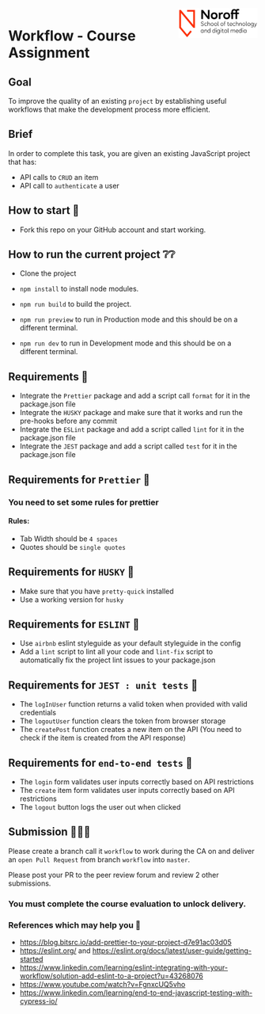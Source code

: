 <img src="./.readme/noroff-light.png" width="160" align="right">

# Workflow - Course Assignment

## Goal
To improve the quality of an existing `project` by establishing useful workflows that make the development process more efficient.


## Brief
In order to complete this task, you are given an existing JavaScript project that has:

- API calls to `CRUD` an item
- API call to `authenticate` a user

## How to start 🙋

- Fork this repo on your GitHub account and start working.

## How to run the current project ❔❔

- Clone the project

- `npm install` to install node modules.

- `npm run build` to build the project.

- `npm run preview` to run in Production mode and this should be on a different terminal.

- `npm run dev` to run in Development mode and this should be on a different terminal.


## Requirements 🤔

- Integrate the `Prettier` package and add a script call `format` for it in the package.json file
- Integrate the `HUSKY` package and make sure that it works and run the pre-hooks before any commit
- Integrate the `ESLint` package and add a script called `lint` for it in the package.json file
- Integrate the `JEST` package and add a script called `test` for it in the package.json file

## Requirements for `Prettier` 🤔
### You need to set some rules for prettier
#### Rules:

- Tab Width should be `4 spaces`
- Quotes should be `single quotes`


## Requirements for `HUSKY` 🤔

- Make sure that you have `pretty-quick` installed
- Use a working version for `husky`



## Requirements for `ESLINT` 🤔

- Use `airbnb` eslint styleguide as your default styleguide in the config
- Add a `lint` script to lint all your code and `lint-fix` script to automatically fix the project lint issues to your package.json


## Requirements for `JEST : unit tests` 🤔

- The `logInUser` function returns a valid token when provided with valid credentials
- The `logoutUser` function clears the token from browser storage
- The `createPost` function creates a new item on the API (You need to check if the item is created from the API response)


## Requirements for `end-to-end tests` 🤔

- The `login` form validates user inputs correctly based on API restrictions
- The `create` item form validates user inputs correctly based on API restrictions
- The `logout` button logs the user out when clicked


## Submission 🎉🎉🎉

Please create a branch call it `workflow` to work during the CA on and deliver an `open Pull Request` from branch `workflow` into `master`.

Please post your PR to the peer review forum and review 2 other submissions.

### You must complete the course evaluation to unlock delivery.


### References which may help you 🫴

- https://blog.bitsrc.io/add-prettier-to-your-project-d7e91ac03d05
- https://eslint.org/ and https://eslint.org/docs/latest/user-guide/getting-started
- https://www.linkedin.com/learning/eslint-integrating-with-your-workflow/solution-add-eslint-to-a-project?u=43268076
- https://www.youtube.com/watch?v=FgnxcUQ5vho
- https://www.linkedin.com/learning/end-to-end-javascript-testing-with-cypress-io/



